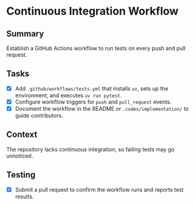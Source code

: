 # Continuous Integration Workflow

## Summary
Establish a GitHub Actions workflow to run tests on every push and pull request.

## Tasks
- [x] Add `.github/workflows/tests.yml` that installs `uv`, sets up the environment, and executes `uv run pytest`.
- [x] Configure workflow triggers for `push` and `pull_request` events.
- [x] Document the workflow in the README or `.codex/implementation/` to guide contributors.

## Context
The repository lacks continuous integration, so failing tests may go unnoticed.

## Testing
- [x] Submit a pull request to confirm the workflow runs and reports test results.

